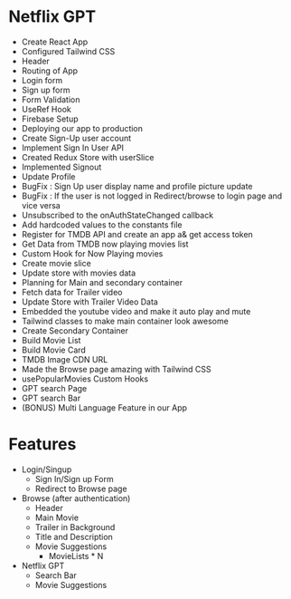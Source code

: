 # Netflix GPT

- Create React App
- Configured Tailwind CSS
- Header
- Routing of App
- Login form
- Sign up form
- Form Validation
- UseRef Hook
- Firebase Setup
- Deploying our app to production
- Create Sign-Up user account
- Implement Sign In User API
- Created Redux Store with userSlice
- Implemented Signout
- Update Profile
- BugFix : Sign Up user display name and profile picture update
- BugFix : If the user is not logged in Redirect/browse to login page and vice versa
- Unsubscribed to the onAuthStateChanged callback
- Add hardcoded values to the constants file
- Register for TMDB API and create an app a& get access token
- Get Data from TMDB now playing movies list
- Custom Hook for Now Playing movies
- Create movie slice
- Update store with movies data
- Planning for Main and secondary container
- Fetch data for Trailer video
- Update Store with Trailer Video Data
- Embedded the youtube video and make it auto play and mute
- Tailwind classes to make main container look awesome
- Create Secondary Container
- Build Movie List
- Build Movie Card
- TMDB Image CDN URL
- Made the Browse page amazing with Tailwind CSS
- usePopularMovies Custom Hooks
- GPT search Page
- GPT search Bar
- (BONUS) Multi Language Feature in our App

# Features
- Login/Singup
  - Sign In/Sign up Form
  - Redirect to Browse page
- Browse (after authentication)
  - Header
  - Main Movie
   - Trailer in Background
   - Title and Description
   - Movie Suggestions
     - MovieLists * N
- Netflix GPT
  - Search Bar 
  - Movie Suggestions

